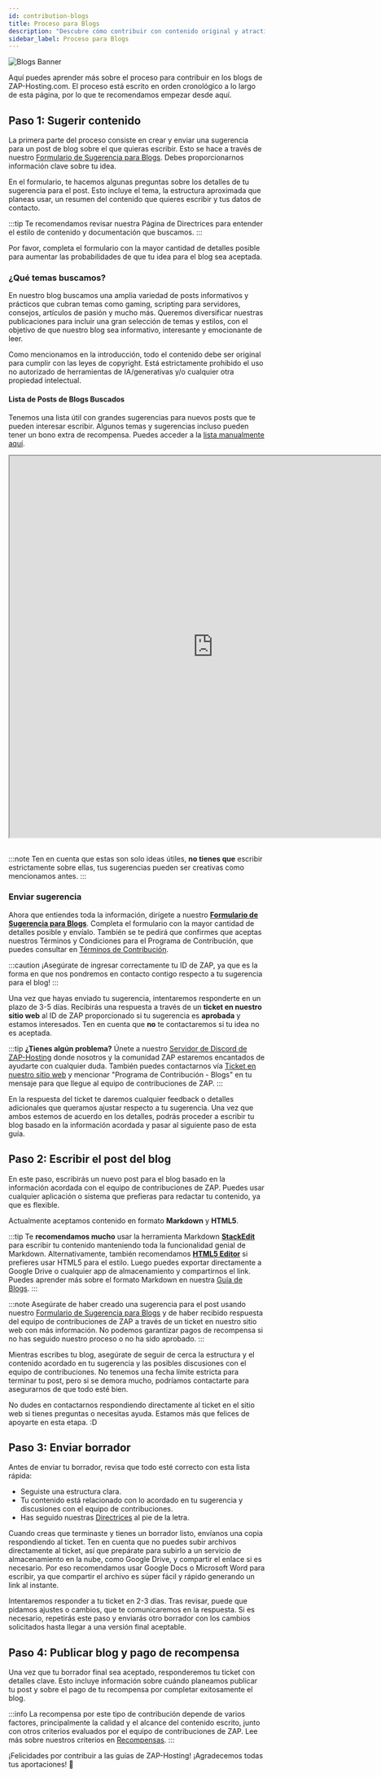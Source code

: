 ```yaml
---
id: contribution-blogs
title: Proceso para Blogs
description: "Descubre cómo contribuir con contenido original y atractivo para los blogs de ZAP-Hosting y comparte tu experiencia con una gran audiencia → Aprende más ahora"
sidebar_label: Proceso para Blogs
---
```


![Blogs Banner](https://screensaver01.zap-hosting.com/index.php/s/ysxLZ26K3dSRLJQ/preview)

Aquí puedes aprender más sobre el proceso para contribuir en los blogs de ZAP-Hosting.com. El proceso está escrito en orden cronológico a lo largo de esta página, por lo que te recomendamos empezar desde aquí.

## Paso 1: Sugerir contenido

La primera parte del proceso consiste en crear y enviar una sugerencia para un post de blog sobre el que quieras escribir. Esto se hace a través de nuestro [Formulario de Sugerencia para Blogs](https://forms.gle/jft8sb4mmKMkbt5W9). Debes proporcionarnos información clave sobre tu idea.

En el formulario, te hacemos algunas preguntas sobre los detalles de tu sugerencia para el post. Esto incluye el tema, la estructura aproximada que planeas usar, un resumen del contenido que quieres escribir y tus datos de contacto.

:::tip
Te recomendamos revisar nuestra Página de Directrices para entender el estilo de contenido y documentación que buscamos.
:::

Por favor, completa el formulario con la mayor cantidad de detalles posible para aumentar las probabilidades de que tu idea para el blog sea aceptada.

### ¿Qué temas buscamos?

En nuestro blog buscamos una amplia variedad de posts informativos y prácticos que cubran temas como gaming, scripting para servidores, consejos, artículos de pasión y mucho más. Queremos diversificar nuestras publicaciones para incluir una gran selección de temas y estilos, con el objetivo de que nuestro blog sea informativo, interesante y emocionante de leer.

Como mencionamos en la introducción, todo el contenido debe ser original para cumplir con las leyes de copyright. Está estrictamente prohibido el uso no autorizado de herramientas de IA/generativas y/o cualquier otra propiedad intelectual.

#### Lista de Posts de Blogs Buscados

Tenemos una lista útil con grandes sugerencias para nuevos posts que te pueden interesar escribir. Algunos temas y sugerencias incluso pueden tener un bono extra de recompensa. Puedes acceder a la [lista manualmente aquí](https://docs.google.com/document/d/1XviKFThPxVcbunCZ9zh4xghmrNjettfTLRutIUsZkkY/edit?usp=sharing).

<iframe width="800" height="750" src="https://docs.google.com/document/d/e/2PACX-1vRAqtCddNwDR44ciI9_xfyKEFWiWp0Y_B7S3YVB2yxXCbpylTpBYc8Vvpb-E1lXVPRXm9NdIkP5tiDA/pub?embedded=true"></iframe>
<br></br>

:::note
Ten en cuenta que estas son solo ideas útiles, **no tienes que** escribir estrictamente sobre ellas, tus sugerencias pueden ser creativas como mencionamos antes.
:::

### Enviar sugerencia

Ahora que entiendes toda la información, dirígete a nuestro **[Formulario de Sugerencia para Blogs](https://forms.gle/jft8sb4mmKMkbt5W9)**. Completa el formulario con la mayor cantidad de detalles posible y envíalo. También se te pedirá que confirmes que aceptas nuestros Términos y Condiciones para el Programa de Contribución, que puedes consultar en [Términos de Contribución](contribution-terms.md).

:::caution
¡Asegúrate de ingresar correctamente tu ID de ZAP, ya que es la forma en que nos pondremos en contacto contigo respecto a tu sugerencia para el blog!
:::

Una vez que hayas enviado tu sugerencia, intentaremos responderte en un plazo de 3-5 días. Recibirás una respuesta a través de un **ticket en nuestro sitio web** al ID de ZAP proporcionado si tu sugerencia es **aprobada** y estamos interesados. Ten en cuenta que __no__ te contactaremos si tu idea no es aceptada.

:::tip
**¿Tienes algún problema?** Únete a nuestro [Servidor de Discord de ZAP-Hosting](https://zap-hosting.com/discord) donde nosotros y la comunidad ZAP estaremos encantados de ayudarte con cualquier duda. También puedes contactarnos vía [Ticket en nuestro sitio web](https://zap-hosting.com/en/customer/support/) y mencionar "Programa de Contribución - Blogs" en tu mensaje para que llegue al equipo de contribuciones de ZAP.
:::

En la respuesta del ticket te daremos cualquier feedback o detalles adicionales que queramos ajustar respecto a tu sugerencia. Una vez que ambos estemos de acuerdo en los detalles, podrás proceder a escribir tu blog basado en la información acordada y pasar al siguiente paso de esta guía.

## Paso 2: Escribir el post del blog

En este paso, escribirás un nuevo post para el blog basado en la información acordada con el equipo de contribuciones de ZAP. Puedes usar cualquier aplicación o sistema que prefieras para redactar tu contenido, ya que es flexible.

Actualmente aceptamos contenido en formato **Markdown** y **HTML5**.

:::tip
Te **recomendamos mucho** usar la herramienta Markdown **[StackEdit](https://stackedit.io/app#)** para escribir tu contenido manteniendo toda la funcionalidad genial de Markdown. Alternativamente, también recomendamos **[HTML5 Editor](https://html5-editor.net/)** si prefieres usar HTML5 para el estilo. Luego puedes exportar directamente a Google Drive o cualquier app de almacenamiento y compartirnos el link. Puedes aprender más sobre el formato Markdown en nuestra [Guía de Blogs](contribution-blogs-guidelines.md#formatting).
:::

:::note
Asegúrate de haber creado una sugerencia para el post usando nuestro [Formulario de Sugerencia para Blogs](https://forms.gle/jft8sb4mmKMkbt5W9) y de haber recibido respuesta del equipo de contribuciones de ZAP a través de un ticket en nuestro sitio web con más información. No podemos garantizar pagos de recompensa si no has seguido nuestro proceso o no ha sido aprobado.
:::

Mientras escribes tu blog, asegúrate de seguir de cerca la estructura y el contenido acordado en tu sugerencia y las posibles discusiones con el equipo de contribuciones. No tenemos una fecha límite estricta para terminar tu post, pero si se demora mucho, podríamos contactarte para asegurarnos de que todo esté bien.

No dudes en contactarnos respondiendo directamente al ticket en el sitio web si tienes preguntas o necesitas ayuda. Estamos más que felices de apoyarte en esta etapa. :D

## Paso 3: Enviar borrador

Antes de enviar tu borrador, revisa que todo esté correcto con esta lista rápida:
- Seguiste una estructura clara.
- Tu contenido está relacionado con lo acordado en tu sugerencia y discusiones con el equipo de contribuciones.
- Has seguido nuestras [Directrices](contribution-blogs-guidelines.md) al pie de la letra.

Cuando creas que terminaste y tienes un borrador listo, envíanos una copia respondiendo al ticket. Ten en cuenta que no puedes subir archivos directamente al ticket, así que prepárate para subirlo a un servicio de almacenamiento en la nube, como Google Drive, y compartir el enlace si es necesario. Por eso recomendamos usar Google Docs o Microsoft Word para escribir, ya que compartir el archivo es súper fácil y rápido generando un link al instante.

Intentaremos responder a tu ticket en 2-3 días. Tras revisar, puede que pidamos ajustes o cambios, que te comunicaremos en la respuesta. Si es necesario, repetirás este paso y enviarás otro borrador con los cambios solicitados hasta llegar a una versión final aceptable.

## Paso 4: Publicar blog y pago de recompensa

Una vez que tu borrador final sea aceptado, responderemos tu ticket con detalles clave. Esto incluye información sobre cuándo planeamos publicar tu post y sobre el pago de tu recompensa por completar exitosamente el blog.

:::info
La recompensa por este tipo de contribución depende de varios factores, principalmente la calidad y el alcance del contenido escrito, junto con otros criterios evaluados por el equipo de contribuciones de ZAP. Lee más sobre nuestros criterios en [Recompensas](contribution-rewards.md).
:::

¡Felicidades por contribuir a las guías de ZAP-Hosting! ¡Agradecemos todas tus aportaciones! 💚